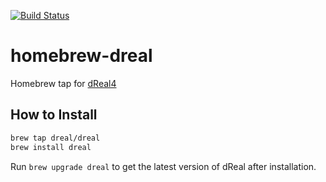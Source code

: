 [![Build Status](https://travis-ci.org/dreal/homebrew-dreal.svg?branch=master)](https://travis-ci.org/dreal/homebrew-dreal)

homebrew-dreal
=============

Homebrew tap for [dReal4][dreal4]

[dreal4]: https://github.com/dreal/dreal4

How to Install
--------------

```bash
brew tap dreal/dreal
brew install dreal
```

Run ``brew upgrade dreal`` to get the latest version of dReal after installation.
